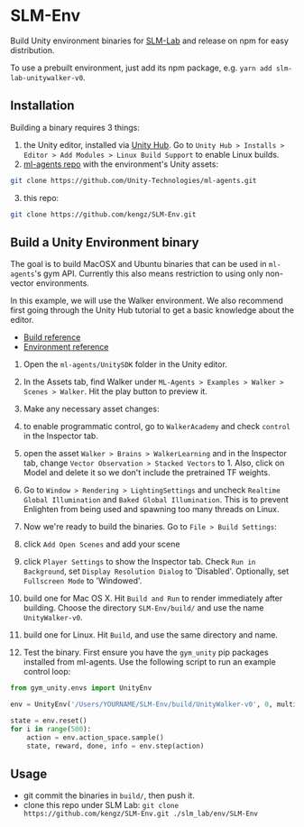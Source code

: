 # SLM-Env

Build Unity environment binaries for [SLM-Lab](https://github.com/kengz/SLM-Lab) and release on npm for easy distribution.

To use a prebuilt environment, just add its npm package, e.g. `yarn add slm-lab-unitywalker-v0`.

## Installation

Building a binary requires 3 things:

1. the Unity editor, installed via [Unity Hub](https://unity3d.com/get-unity/download). Go to `Unity Hub > Installs > Editor > Add Modules > Linux Build Support` to enable Linux builds.
2. [ml-agents repo](https://github.com/Unity-Technologies/ml-agents) with the environment's Unity assets:
  ```bash
  git clone https://github.com/Unity-Technologies/ml-agents.git
  ```
3. this repo:
  ```bash
  git clone https://github.com/kengz/SLM-Env.git
  ```

## Build a Unity Environment binary

The goal is to build MacOSX and Ubuntu binaries that can be used in `ml-agents`'s gym API. Currently this also means restriction to using only non-vector environments.

In this example, we will use the Walker environment. We also recommend first going through the Unity Hub tutorial to get a basic knowledge about the editor.

- [Build reference](https://github.com/Unity-Technologies/ml-agents/blob/master/docs/Learning-Environment-Executable.md)
- [Environment reference](https://github.com/Unity-Technologies/ml-agents/blob/master/docs/Learning-Environment-Examples.md)

1. Open the `ml-agents/UnitySDK` folder in the Unity editor.

2. In the Assets tab, find Walker under `ML-Agents > Examples > Walker > Scenes > Walker`. Hit the play button to preview it.

3. Make any necessary asset changes:
  1. to enable programmatic control, go to `WalkerAcademy` and check `control` in the Inspector tab.
  2. open the asset `Walker > Brains > WalkerLearning` and in the Inspector tab, change `Vector Observation > Stacked Vectors` to 1. Also, click on Model and delete it so we don't include the pretrained TF weights.
  3. Go to `Window > Rendering > LightingSettings` and uncheck `Realtime Global Illumination` and `Baked Global Illumination`. This is to prevent Enlighten from being used and spawning too many threads on Linux.

4. Now we're ready to build the binaries. Go to `File > Build Settings`:
  1. click `Add Open Scenes` and add your scene
  2. click `Player Settings` to show the Inspector tab. Check `Run in Background`, set `Display Resolution Dialog` to 'Disabled'. Optionally, set `Fullscreen Mode` to 'Windowed'.
  3. build one for Mac OS X. Hit `Build and Run` to render immediately after building. Choose the directory `SLM-Env/build/` and use the name `UnityWalker-v0`.
  4. build one for Linux. Hit `Build`, and use the same directory and name.

5. Test the binary. First ensure you have the `gym_unity` pip packages installed from ml-agents. Use the following script to run an example control loop:
  ```python
  from gym_unity.envs import UnityEnv

  env = UnityEnv('/Users/YOURNAME/SLM-Env/build/UnityWalker-v0', 0, multiagent=True)

  state = env.reset()
  for i in range(500):
      action = env.action_space.sample()
      state, reward, done, info = env.step(action)
  ```


## Usage

- git commit the binaries in `build/`, then push it.
- clone this repo under SLM Lab: `git clone https://github.com/kengz/SLM-Env.git ./slm_lab/env/SLM-Env`
